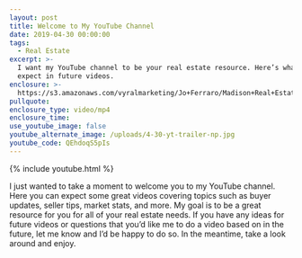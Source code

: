 ```yaml
---
layout: post
title: Welcome to My YouTube Channel
date: 2019-04-30 00:00:00
tags:
  - Real Estate
excerpt: >-
  I want my YouTube channel to be your real estate resource. Here’s what you can
  expect in future videos.
enclosure: >-
  https://s3.amazonaws.com/vyralmarketing/Jo+Ferraro/Madison+Real+Estate+Agent-+Welcome+to+My+YouTube+Channel.mp4
pullquote:
enclosure_type: video/mp4
enclosure_time:
use_youtube_image: false
youtube_alternate_image: /uploads/4-30-yt-trailer-np.jpg
youtube_code: QEhdoqS5pIs
---
```


{% include youtube.html %}

I just wanted to take a moment to welcome you to my YouTube channel. Here you can expect some great videos covering topics such as buyer updates, seller tips, market stats, and more. My goal is to be a great resource for you for all of your real estate needs. If you have any ideas for future videos or questions that you’d like me to do a video based on in the future, let me know and I’d be happy to do so. In the meantime, take a look around and enjoy.